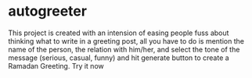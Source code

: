 # autogreeter
This project is created with an intension of easing people fuss about thinking what to write in a greeting post, all you have to do is mention the name of the person, the relation with him/her, and select the tone of the message (serious, casual, funny) and hit generate button to create a Ramadan Greeting. Try it now
